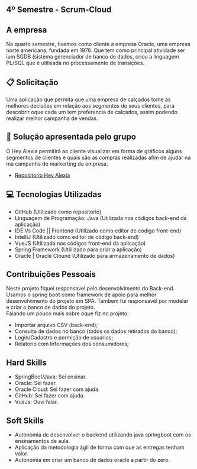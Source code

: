 ## 4º Semestre -  Scrum-Cloud 

## A empresa
No quarto semestre, tivemos como cliente a empresa Oracle, uma empresa norte americana, fundada em 1978. Que tem como principal atividade ser ium SGDB (sistema gerenciador de banco de dados, criou a linguagem PL/SQL que é utilixada no processamento de transições.

## :clipboard: Solicitação 
Uma aplicação que permita que uma empresa de calçados tome as melhores decisões em relação aos segmentos de seus clientes, para descobrir oque cada um tem preferencia de calçados, assim podendo realizar melhor campanha de vendas.

## :pushpin: Solução apresentada pelo grupo
O Hey Alexia permitirá ao cliente visualizar em forma de gráficos alguns segmentos de clientes e quais são as compras realizadas afim de ajudar na ma campanha de markerting da empresa.

* [Repositorio Hey Alexia](https://github.com/EquipeFatec/api)

## :computer: Tecnologias Utilizadas
- GitHub (Utilizado como repositório)
- Linguagem de Programação: Java (Utilizada nos códigos back-end da aplicação)
- IDE Vs Code || Frontend (Utilizado como editor de código front-end)
- IntelliJ (Utilizado como editor de código back-end)
- VueJS (Utilizada nos códigos front-end da aplicação)
- Spring Framework (Utiilizado para criar a aplicação)
- Oracle | Oracle Clound (Utilizado para armazenamento de dados)

## Contribuições Pessoais
Neste projeto fiquei responsavel pelo desenvolvimento do Back-end. Usamos o spring boot como framework de apoio para melhor desenvolvimento do projeto em SPA. Tambem fui responsavél por modelar e criar o banco de dados do projeto.<br>
Falando um pouco mais sobre oque fiz no projeto:
* Importar arquivo CSV (back-end);
* Consulta de dados no banco (todos os dados retirados do banco);
* Login/Cadastro e permição de usuarios;
* Relatorio com Informações dos consumidores;


## Hard Skills
- SpringBoot/Java: Sei ensinar.
- Oracle: Sei fazer.
- Oracle Cloud: Sei fazer com ajuda.
- GitHub: Sei fazer com ajuda.
- VueJs: Ouvi falar.

## Soft Skills 
* Autonomia de desenvolver o backend utilizando java springboot com os ensinamentos de aula.
* Aplicação da metodologia ágil de forma com que as entregas tenham valor.
* Autonomia em criar um banco de dados oracle a partir do zero.
